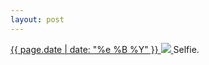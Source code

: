 ```yaml
---
layout: post
---
```


<p>
  <a href="/154">
    <time>{{ page.date | date: "%e %B %Y" }}</time>
    <img src="https://s3.amazonaws.com/life.aaronjgreenberg.com/154.jpg">
  </a>
  Selfie.
</p>
